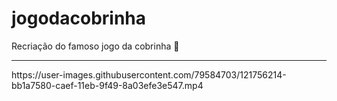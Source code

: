 # jogodacobrinha
Recriação do famoso jogo da cobrinha 🐍
<hr>
https://user-images.githubusercontent.com/79584703/121756214-bb1a7580-caef-11eb-9f49-8a03efe3e547.mp4

